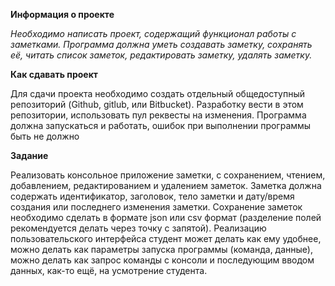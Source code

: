 **Информация о проекте**

*Необходимо написать проект, содержащий функционал работы с заметками.
Программа должна уметь создавать заметку, сохранять её, читать список
заметок, редактировать заметку, удалять заметку.*

**Как сдавать проект**

Для сдачи проекта необходимо создать отдельный общедоступный
репозиторий (Github, gitlub, или Bitbucket). Разработку вести в этом
репозитории, использовать пул реквесты на изменения. Программа должна
запускаться и работать, ошибок при выполнении программы быть не должно

**Задание**

Реализовать консольное приложение заметки, с сохранением, чтением,
добавлением, редактированием и удалением заметок. Заметка должна
содержать идентификатор, заголовок, тело заметки и дату/время создания
или последнего изменения заметки. Сохранение заметок необходимо сделать
в формате json или csv формат (разделение полей рекомендуется делать через
точку с запятой). Реализацию пользовательского интерфейса студент может
делать как ему удобнее, можно делать как параметры запуска программы
(команда, данные), можно делать как запрос команды с консоли и
последующим вводом данных, как-то ещё, на усмотрение студента.